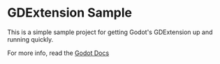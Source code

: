 # GDExtension Sample

This is a simple sample project for getting Godot's GDExtension up and running quickly.

For more info, read the [Godot Docs](https://docs.godotengine.org/en/stable/tutorials/scripting/gdextension/gdextension_cpp_example.html)

